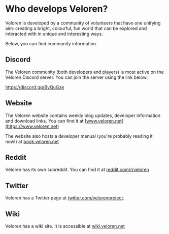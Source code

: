 # Who develops Veloren?

Veloren is developed by a community of volunteers that have one unifying aim: creating a bright,
colourful, fun world that can be explored and interacted with in unique and interesting ways.

Below, you can find community information.

## Discord

The Veloren community (both developers and players) is most active on the Veloren Discord server.
You can join the server using the link below:

<https://discord.gg/BvQuGze>

## Website

The Veloren website contains weekly blog updates, developer information and download links.
You can find it at [www.veloren.net](https://www.veloren.net)

The website also hosts a developer manual (you're probably reading it now!) at [book.veloren.net](https://book.veloren.net)

## Reddit

Veloren has its own subreddit. You can find it at [reddit.com/r/veloren](https://www.reddit.com/r/veloren)

## Twitter

Veloren has a Twitter page at [twitter.com/velorenproject](https://twitter.com/velorenproject).

## Wiki

Veloren has a wiki site. It is accessible at [wiki.veloren.net](https://wiki.veloren.net)
